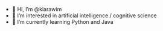 - 👋 Hi, I’m @kiarawim
- 👀 I’m interested in artificial intelligence / cognitive science
- 🌱 I’m currently learning Python and Java

<!---
kiarawim/kiarawim is a ✨ special ✨ repository because its `README.md` (this file) appears on your GitHub profile.
You can click the Preview link to take a look at your changes.
--->
